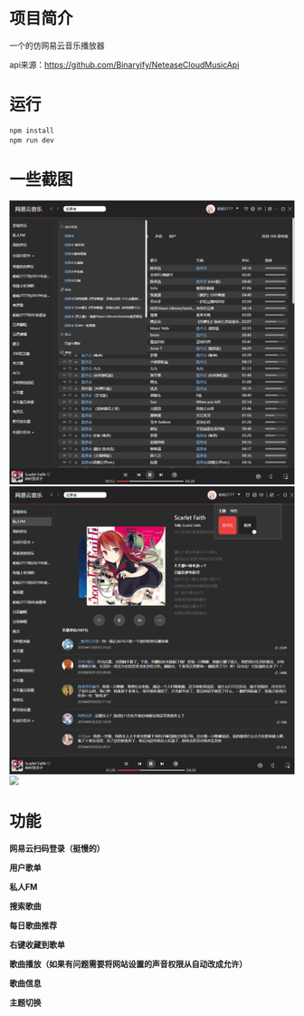 # 项目简介

一个的仿网易云音乐播放器

api来源：https://github.com/Binaryify/NeteaseCloudMusicApi



# 运行

```bash
npm install
npm run dev
```





# 一些截图

<img src='https://github.com/erha2777/public/blob/main/images/c26aa555832feb652873e50df8b846cd68c563b2.png' />

<img src='https://github.com/erha2777/public/blob/main/images/4c9ab65ca08e5cb9e0cf6aa430282d58f1e4b400.png' />

<img src='https://github.com/erha2777/public/blob/main/images/c8bd958cd6b3bb46f93f9804821943ae86fe0bc4.png' />



# 功能

**网易云扫码登录（挺慢的）**

**用户歌单**

**私人FM**

**搜索歌曲**

**每日歌曲推荐**

**右键收藏到歌单**

**歌曲播放（如果有问题需要将网站设置的声音权限从自动改成允许）**

**歌曲信息**

**主题切换**
